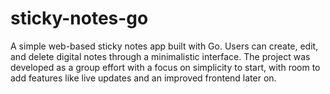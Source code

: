 # sticky-notes-go
A simple web-based sticky notes app built with Go. Users can create, edit, and delete digital notes through a minimalistic interface. The project was developed as a group effort with a focus on simplicity to start, with room to add features like live updates and an improved frontend later on.
